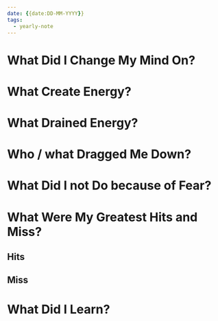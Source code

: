 ```yaml
---
date: {{date:DD-MM-YYYY}}
tags:
  - yearly-note
---
```

# What Did I Change My Mind On?

# What Create Energy?

# What Drained Energy?

# Who / what Dragged Me Down?

# What Did I not Do because of Fear?

# What Were My Greatest Hits and Miss?
## Hits

## Miss

# What Did I Learn?
